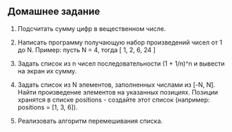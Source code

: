 ## Домашнее задание

1. Подсчитать сумму цифр в вещественном числе.

2. Написать программу получающую набор произведений чисел от 1 до N.
Пример: пусть N = 4, тогда [ 1, 2, 6, 24 ]

3. Задать список из n чисел последовательности  (1 + 1/n)^n и вывести на экран их сумму.

4. Задать список из N элементов, заполненных числами из [-N, N]. Найти произведение элементов на указанных позициях. Позиции хранятся в списке positions - создайте этот список (например: positions = [1, 3, 6]).

5. Реализовать алгоритм перемешивания списка.
